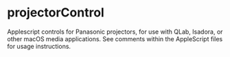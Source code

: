 # projectorControl
Applescript controls for Panasonic projectors, for use with QLab, Isadora, or other macOS media applications. See comments
within the AppleScript files for usage instructions.
